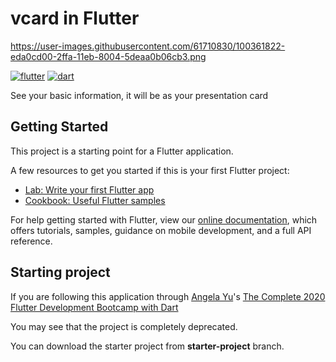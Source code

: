 # vcard in Flutter

https://user-images.githubusercontent.com/61710830/100361822-eda0cd00-2ffa-11eb-8004-5deaa0b06cb3.png

[![flutter](https://img.shields.io/badge/Platform-Flutter-blue)](https://flutter.dev)
[![dart](https://img.shields.io/badge/Language-Dart-blueviolet)](https://dart.dev)

See your basic information, it will be as your presentation card

## Getting Started

This project is a starting point for a Flutter application.

A few resources to get you started if this is your first Flutter project:

- [Lab: Write your first Flutter app](https://flutter.dev/docs/get-started/codelab)
- [Cookbook: Useful Flutter samples](https://flutter.dev/docs/cookbook)

For help getting started with Flutter, view our
[online documentation](https://flutter.dev/docs), which offers tutorials,
samples, guidance on mobile development, and a full API reference.

## Starting project

If you are following this application through [Angela Yu](https://www.udemy.com/user/4b4368a3-b5c8-4529-aa65-2056ec31f37e/)'s [The Complete 2020 Flutter Development Bootcamp with Dart](https://www.udemy.com/course/flutter-bootcamp-with-dart/)

You may see that the project is completely deprecated.

You can download the starter project from **starter-project** branch.
